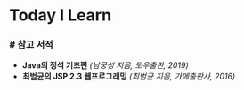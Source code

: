 # Today I Learn
### # 참고 서적

- **Java의 정석 기초편** *(남궁성 지음, 도우출판, 2019)*
- **최범균의 JSP 2.3 웹프로그래밍** *(최범균 지음, 가메출판사, 2016)*